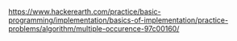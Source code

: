 https://www.hackerearth.com/practice/basic-programming/implementation/basics-of-implementation/practice-problems/algorithm/multiple-occurence-97c00160/
